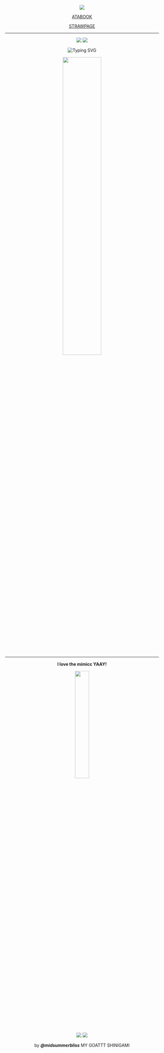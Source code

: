 <div align="center">

![](https://komarev.com/ghpvc/?username=w2e&color=000000&style=plastic&label=´◡`)

<a href="https://4phasmo.atabook.org/">ATABOOK</a></p>
<a href="https://phasmo.straw.page/">STRAWPAGE</a>

---

<img src="https://github.com/user-attachments/assets/c081c692-b7fd-4be9-89b3-5af9fd2e5199"/>
<img src="https://github.com/user-attachments/assets/cc097eb1-1bf1-45f7-b239-aa8b942976aa"/>

![Typing SVG](https://readme-typing-svg.demolab.com?font=Playfair+Display&color=000000&size=30&pause=1500&center=true&width=1550&lines="+You+were+always+stronger+than+me...+Isamu,+even+when+I+tried+to+drag+you+down.+";"+I+took+everything+away+from+the+world.+And+still,+you+chose+to+spare+me.+";"+I+didn't+deserve+your+forgiveness...+Yet+you+gave+it+with+your+final+breath.+";"+They'll+sing+songs+of+your+courage,+Isamu.+But+no+one+will+remember+the+coward+you+saved.+";"+It+turns+out+that+Enzukai+is+no+better+than+our+father...+What+a+way+for+this+god+forsaken+memory+to+repeat+itself.+";"+If+I+could+trade+places+with+you...+I+would,+a+thousand+times+over.+";"+The+world+wants+justice...+And+I+won't+run.+";"+I'll+spend+the+rest+of+my+life+behind+bars,+paying+for+what+I've+done.+";"+Rest+now,+little+brother.+I'll+carry+this+shame+until+the+day+I+join+you.+";-+Senzai+Uchiumi.)

<img src="https://github.com/user-attachments/assets/5f4e3632-56cf-43b1-8f9a-565a5122f20d" width="50%"/>

---
**I love the mimicc YAAY!**

<img src="https://github.com/user-attachments/assets/85613f4e-d4ea-4ef7-8b72-b958f524408d" width="30%"/></p>
<img src="https://github.com/user-attachments/assets/fda02b21-386d-4bc4-80ee-bfdd0d1e352f"/> <img src="https://github.com/user-attachments/assets/d6c6b83a-f7e0-4806-8686-ef7af7c81df8"/>

by ***@midsummerbliss*** MY GOATTT SHINIGAMI

